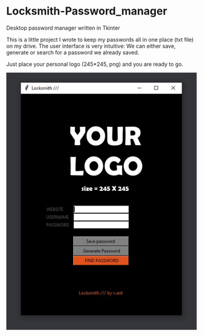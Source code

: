 # Locksmith-Password_manager

Desktop password manager written in Tkinter

This is a little project I wrote to keep my passwords all in one place (txt file) on my drive.
The user interface is very intuitive: We can either save, generate or search for a password we already saved. 

Just place your personal logo (245*245, png) and you are ready to go. 


![](locksmith_ui.JPG)
